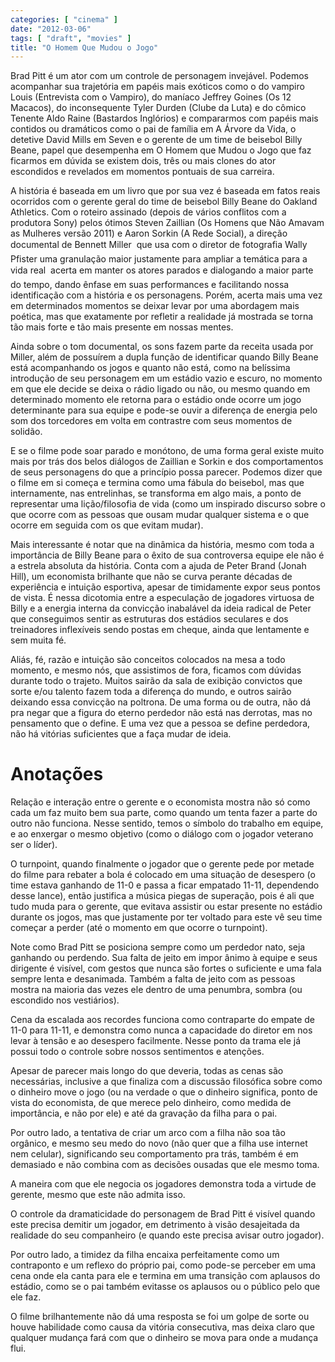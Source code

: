 ```yaml
---
categories: [ "cinema" ]
date: "2012-03-06"
tags: [ "draft", "movies" ]
title: "O Homem Que Mudou o Jogo"
---
```

Brad Pitt é um ator com um controle de personagem invejável. Podemos
acompanhar sua trajetória em papéis mais exóticos como o do vampiro
Louis (Entrevista com o Vampiro), do maníaco Jeffrey Goines (Os 12
Macacos), do inconsequente Tyler Durden (Clube da Luta) e do cômico
Tenente Aldo Raine (Bastardos Inglórios) e compararmos com papéis mais
contidos ou dramáticos como o pai de família em A Árvore da Vida,
o detetive David Mills em Seven e o gerente de um time de beisebol Billy
Beane, papel que desempenha em O Homem que Mudou o Jogo que faz ficarmos
em dúvida se existem dois, três ou mais clones do ator escondidos e
revelados em momentos pontuais de sua carreira.

A história é baseada em um livro que por sua vez é baseada em fatos
reais ocorridos com o gerente geral do time de beisebol Billy Beane do
Oakland Athletics. Com o roteiro assinado (depois de vários conflitos com
a produtora Sony) pelos ótimos Steven Zaillian (Os Homens que Não Amavam
as Mulheres versão 2011) e Aaron Sorkin (A Rede Social), a direção
documental de Bennett Miller  que usa com o diretor de fotografia Wally
Pfister uma granulação maior justamente para ampliar a temática para
a vida real  acerta em manter os atores parados e dialogando a maior
parte do tempo, dando ênfase em suas performances e facilitando nossa
identificação com a história e os personagens. Porém, acerta mais
uma vez em determinados momentos se deixar levar por uma abordagem mais
poética, mas que exatamente por refletir a realidade já mostrada se
torna tão mais forte e tão mais presente em nossas mentes.

Ainda sobre o tom documental, os sons fazem parte da receita usada por
Miller, além de possuírem a dupla função de identificar quando Billy
Beane está acompanhando os jogos e quanto não está, como na belíssima
introdução de seu personagem em um estádio vazio e escuro, no momento
em que ele decide se deixa o rádio ligado ou não, ou mesmo quando
em determinado momento ele retorna para o estádio onde ocorre um jogo
determinante para sua equipe e pode-se ouvir a diferença de energia pelo
som dos torcedores em volta em contrastre com seus momentos de solidão.

E se o filme pode soar parado e monótono, de uma forma geral existe
muito mais por trás dos belos diálogos de Zaillian e Sorkin e
dos comportamentos de seus personagens do que a princípio possa
parecer. Podemos dizer que o filme em si começa e termina como uma
fábula do beisebol, mas que internamente, nas entrelinhas, se transforma
em algo mais, a ponto de representar uma lição/filosofia de vida (como
um inspirado discurso sobre o que ocorre com as pessoas que ousam mudar
qualquer sistema e o que ocorre em seguida com os que evitam mudar).

Mais interessante é notar que na dinâmica da história, mesmo com toda
a importância de Billy Beane para o êxito de sua controversa equipe ele
não é a estrela absoluta da história. Conta com a ajuda de Peter Brand
(Jonah Hill), um economista brilhante que não se curva perante décadas
de experiência e intuição esportiva, apesar de timidamente expor seus
pontos de vista. É nessa dicotomia entre a especulação de jogadores
virtuosa de Billy e a energia interna da convicção inabalável da
ideia radical de Peter que conseguimos sentir as estruturas dos estádios
seculares e dos treinadores inflexíveis sendo postas em cheque, ainda
que lentamente e sem muita fé.

Aliás, fé, razão e intuição são conceitos colocados na mesa a
todo momento, e mesmo nós, que assistimos de fora, ficamos com dúvidas
durante todo o trajeto. Muitos sairão da sala de exibição convictos
que sorte e/ou talento fazem toda a diferença do mundo, e outros sairão
deixando essa convicção na poltrona. De uma forma ou de outra, não dá
pra negar que a figura do eterno perdedor não está nas derrotas, mas
no pensamento que o define. E uma vez que a pessoa se define perdedora,
não há vitórias suficientes que a faça mudar de ideia.

Anotações
=========

Relação e interação entre o gerente e o economista mostra não só
como cada um faz muito bem sua parte, como quando um tenta fazer a parte
do outro não funciona. Nesse sentido, temos o símbolo do trabalho em
equipe, e ao enxergar o mesmo objetivo (como o diálogo com o jogador
veterano ser o líder).

O turnpoint, quando finalmente o jogador que o gerente pede por metade
do filme para rebater a bola é colocado em uma situação de desespero
(o time estava ganhando de 11-0 e passa a ficar empatado 11-11, dependendo
desse lance), então justifica a música piegas de superação, pois é
ali que tudo muda para o gerente, que evitava assistir ou estar presente
no estádio durante os jogos, mas que justamente por ter voltado para
este vê seu time começar a perder (até o momento em que ocorre o
turnpoint).

Note como Brad Pitt se posiciona sempre como um perdedor nato, seja
ganhando ou perdendo. Sua falta de jeito em impor ânimo à equipe e seus
dirigente é visível, com gestos que nunca são fortes o suficiente
e uma fala sempre lenta e desanimada. Também a falta de jeito com as
pessoas mostra na maioria das vezes ele dentro de uma penumbra, sombra
(ou escondido nos vestiários).

Cena da escalada aos recordes funciona como contraparte do empate de
11-0 para 11-11, e demonstra como nunca a capacidade do diretor em nos
levar à tensão e ao desespero facilmente. Nesse ponto da trama ele
já possui todo o controle sobre nossos sentimentos e atenções.

Apesar de parecer mais longo do que deveria, todas as cenas são
necessárias, inclusive a que finaliza com a discussão filosófica sobre
como o dinheiro move o jogo (ou na verdade o que o dinheiro significa,
ponto de vista do economista, de que merece pelo dinheiro, como medida de
importância, e não por ele) e até da gravação da filha para o pai.

Por outro lado, a tentativa de criar um arco com a filha não soa tão
orgânico, e mesmo seu medo do novo (não quer que a filha use internet
nem celular), significando seu comportamento pra trás, também é em
demasiado e não combina com as decisões ousadas que ele mesmo toma.

A maneira com que ele negocia os jogadores demonstra toda a virtude de
gerente, mesmo que este não admita isso.

O controle da dramaticidade do personagem de Brad Pitt é visível quando
este precisa demitir um jogador, em detrimento à visão desajeitada
da realidade do seu companheiro (e quando este precisa avisar outro
jogador).

Por outro lado, a timidez da filha encaixa perfeitamente como um
contraponto e um reflexo do próprio pai, como pode-se perceber em uma
cena onde ela canta para ele e termina em uma transição com aplausos
do estádio, como se o pai também evitasse os aplausos ou o público
pelo que ele faz.

O filme brilhantemente não dá uma resposta se foi um golpe de sorte ou
houve habilidade como causa da vitória consecutiva, mas deixa claro que
qualquer mudança fará com que o dinheiro se mova para onde a mudança
flui.

